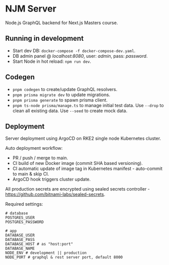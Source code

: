 # NJM Server

Node.js GraphQL backend for Next.js Masters course.

## Running in development

- Start dev DB: `docker-compose -f docker-compose-dev.yaml`.
- DB admin panel @ _localhost:8080_, user: _admin_, pass: _password_.
- Start Node in hot reload: `npm run dev`.

## Codegen

- `pnpm codegen` to create/update GraphQL resolvers.
- `pnpm prisma migrate dev` to update migrations.
- `pnpm prisma generate` to spawn prisma client.
- `pnpm ts-node prisma/manage.ts` to manage initial test data. Use `--drop` to clean all existing data.
Use `--seed` to create mock data.

## Deployment

Server deployment using ArgoCD on RKE2 single node Kubernetes cluster.  

Auto deployment workflow:

- PR / push / merge to main.
- CI build of new Docker image (commit SHA based versioning).
- CI automatic update of image tag in Kubernetes manifest - auto-commit to main & skip CI.
- ArgoCD hook triggers cluster update.

All production secrets are encrypted using sealed secrets controller - <https://github.com/bitnami-labs/sealed-secrets>.

Required settings:

```shell
# database
POSTGRES_USER
POSTGRES_PASSWORD

# app
DATABASE_USER
DATABASE_PASS
DATABASE_HOST # as "host:port"
DATABASE_NAME
NODE_ENV # development || production
NODE_PORT # graphql & rest server port, default 8000
```

